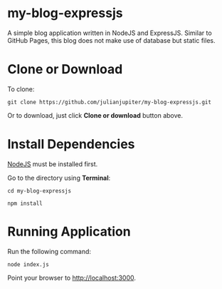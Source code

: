 # my-blog-expressjs
A simple blog application written in NodeJS and ExpressJS. Similar to GitHub Pages, this blog does not make use of database but static files.

# Clone or Download

To clone:

`git clone https://github.com/julianjupiter/my-blog-expressjs.git`

Or to download, just click **Clone or download** button above.

# Install Dependencies

[NodeJS](https://nodejs.org) must be installed first.

Go to the directory using **Terminal**:

`cd my-blog-expressjs`

`npm install`

# Running Application

Run the following command:

`node index.js`

Point your browser to [http://localhost:3000](http://localhost:3000).
